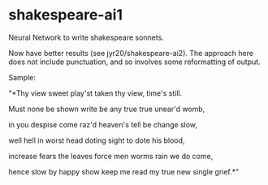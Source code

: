 # shakespeare-ai1
Neural Network to write shakespeare sonnets.

Now have better results (see jyr20/shakespeare-ai2). The approach here does not include punctuation, and so involves some reformatting of output.

Sample:

"*Thy view sweet play'st taken thy view, time's still. 

Must none be shown write be any true true unear'd womb,

in you despise come raz'd heaven's tell be change slow,

well hell in worst head doting sight to dote his blood,

increase fears the leaves force men worms rain we do come,

hence slow by happy show keep me read my true new single grief.*"
